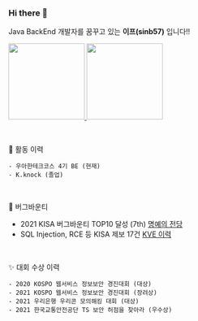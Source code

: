 ### Hi there 👋

Java BackEnd 개발자를 꿈꾸고 있는 **이프(sinb57)** 입니다!!  

<p>
  <a href="#">
    <!--   graywhite or nord theme -->
      <img src="https://github-readme-stats.vercel.app/api?username=sinb57&show_icons=true&theme=radical" height="150px">
  </a>
  <a href="#">
    <img src="http://mazassumnida.wtf/api/v2/generate_badge?boj=dlsqhd97" height="150px">
  </a>
</p>

<br>

📌 활동 이력  
```
- 우아한테크코스 4기 BE (현재)
- K.knock (졸업)
```
<br>

🐞 버그바운티  
- 2021 KISA 버그바운티 TOP10 달성 (7th) <a href="https://www.krcert.or.kr/consult/software/honorList.do">명예의 전당</a>  
- SQL Injection, RCE 등 KISA 제보 17건 <a href="/BugBounty_History.md">KVE 이력</a>  

<br>

✨ 대회 수상 이력
```
- 2020 KOSPO 웹서비스 정보보안 경진대회 (대상)
- 2021 KOSPO 웹서비스 정보보안 경진대회 (장려상)
- 2021 우리은행 우리콘 모의해킹 대회 (대상)
- 2021 한국교통안전공단 TS 보안 허점을 찾아라 (우수상)
```
